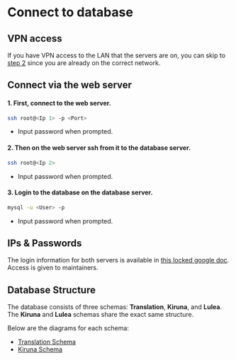 # Connect to database

## VPN access
If you have VPN access to the LAN that the servers are on, you can skip to [step 2](#2-then-on-the-web-server-ssh-from-it-to-the-database-server) since you are already on the correct network.

## Connect via the web server
#### 1. First, connect to the web server.
```bash
ssh root@<Ip 1> -p <Port>
```
- Input password when prompted.

#### 2. Then on the web server ssh from it to the database server.
```bash
ssh root@<Ip 2>
```
- Input password when prompted.

#### 3. Login to the database on the database server. 
```bash
mysql -u <User> -p
```
- Input password when prompted.

## IPs & Passwords
The login information for both servers is available in [this locked google doc](https://docs.google.com/document/d/1e-FzBbY3JdYLGsp38Va0nXPVGH7eKSYGxgbwL7voolg/edit). Access is given to maintainers.

## Database Structure

The database consists of three schemas: **Translation**, **Kiruna**, and **Lulea**. The **Kiruna** and **Lulea** schemas share the exact same structure.

Below are the diagrams for each schema:

- [Translation Schema](https://github.com/user-attachments/assets/f2d37e1d-0260-4f8b-9e5e-e539397822d8)
- [Kiruna Schema](https://github.com/user-attachments/assets/0da0714d-a454-452b-83a8-f8ed4f325752)
